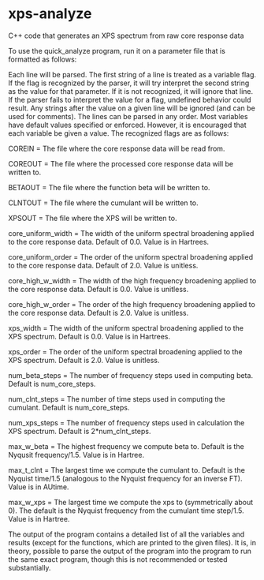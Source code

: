 # xps-analyze
C++ code that generates an XPS spectrum from raw core response data

To use the quick_analyze program, run it on a parameter file that is formatted as follows:

Each line will be parsed.
The first string of a line is treated as a variable flag. 
If the flag is recognized by the parser, it will try interpret the second string as the value for that parameter.
If it is not recognized, it will ignore that line.
If the parser fails to interpret the value for a flag, undefined behavior could result.
Any strings after the value on a given line will be ignored (and can be used for comments).
The lines can be parsed in any order.
Most variables have default values specified or enforced. However, it is encouraged that each variable be given a value.
The recognized flags are as follows:


COREIN = The file where the core response data will be read from.

COREOUT = The file where the processed core response data will be written to.

BETAOUT = The file where the function beta will be written to.

CLNTOUT = The file where the cumulant will be written to.

XPSOUT = The file where the XPS will be written to.

core_uniform_width = The width of the uniform spectral broadening applied to the core response data. Default of 0.0. Value is in Hartrees.

core_uniform_order = The order of the uniform spectral broadening applied to the core response data. Default of 2.0. Value is unitless.

core_high_w_width = The width of the high frequency broadening applied to the core response data. Default is 0.0. Value is unitless.

core_high_w_order = The order of the high frequency broadening applied to the core response data. Default is 2.0. Value is unitless.

xps_width = The width of the uniform spectral broadening applied to the XPS spectrum. Default is 0.0. Value is in Hartrees. 

xps_order = The order of the uniform spectral broadening applied to the XPS spectrum. Default is 2.0. Value is unitless.

num_beta_steps = The number of frequency steps used in computing beta. Default is num_core_steps.

num_clnt_steps = The number of time steps used in computing the cumulant. Default is num_core_steps.

num_xps_steps = The number of frequency steps used in calculation the XPS spectrum. Default is 2*num_clnt_steps.

max_w_beta = The highest frequency we compute beta to. Default is the Nyqusit frequency/1.5. Value is in Hartree.

max_t_clnt = The largest time we compute the cumulant to. Default is the Nyquist time/1.5 (analogous to the Nyquist frequency for an inverse FT). Value is in AUtime.

max_w_xps = The largest time we compute the xps to (symmetrically about 0). The default is the Nyquist frequency from the cumulant time step/1.5. Value is in Hartree.


The output of the program contains a detailed list of all the variables and results (except for the functions, which are printed to the given files). 
It is, in theory, possible to parse the output of the program into the program to run the same exact program, though this is not recommended or tested substantially.

